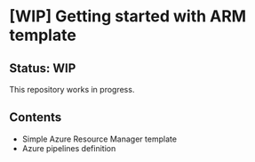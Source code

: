 # [WIP] Getting started with ARM template

## Status: WIP

This repository works in progress.

## Contents

- Simple Azure Resource Manager template
- Azure pipelines definition
